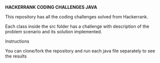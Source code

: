 **HACKERRANK CODING CHALLENGES JAVA** 

This repository has all the coding challenges solved from Hackerrank. 

Each class inside the src folder has a challenge with description of the problem scenario and its solution implemented.

Instructions 

You can clone/fork the repository and run each java file separately to see the results 